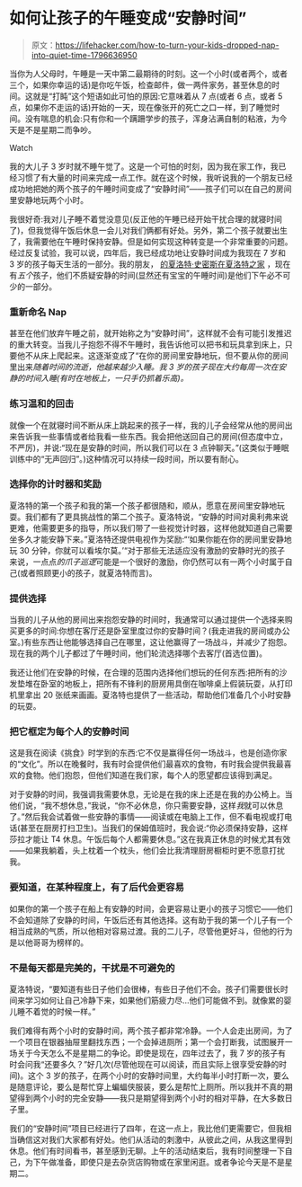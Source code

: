 # 如何让孩子的午睡变成“安静时间”

> 原文：<https://lifehacker.com/how-to-turn-your-kids-dropped-nap-into-quiet-time-1796636950>

当你为人父母时，午睡是一天中第二最期待的时刻。这一个小时(或者两个，或者三个，如果你幸运的话)是你吃午饭，检查邮件，做一两件家务，甚至休息的时间。这就是“打盹”这个短语如此可怕的原因:它意味着从 7 点(或者 6 点，或者 5 点，如果你不走运的话)开始的一天，现在像张开的死亡之口一样，到了睡觉时间。没有喘息的机会:只有你和一个蹒跚学步的孩子，浑身沾满自制的粘液，为今天是不是星期二而争吵。

Watch

我的大儿子 3 岁时就不睡午觉了。这是一个可怕的时刻，因为我在家工作，我已经习惯了有大量的时间来完成一点工作。就在这个时候，我听说我的一个朋友已经成功地把她的两个孩子的午睡时间变成了“安静时间”——孩子们可以在自己的房间里安静地玩两个小时。

我很好奇:我对儿子睡不着觉没意见(反正他的午睡已经开始干扰合理的就寝时间了)，但我觉得午饭后休息一会儿对我们俩都有好处。另外，第二个孩子就要出生了，我需要他在午睡时保持安静。但是如何实现这种转变是一个非常重要的问题。经过反复试验，我可以说，四年后，我已经成功地让安静时间成为我现在 7 岁和 3 岁的孩子每天生活的一部分。我的朋友， [的夏洛特·史密斯在夏洛特之家](https://atcharlotteshouse.com/) ，现在有*五个*孩子，他们不质疑安静的时间(显然还有宝宝的午睡时间)是他们下午必不可少的一部分。

### 重新命名 Nap

甚至在他们放弃午睡之前，就开始称之为“安静时间”，这样就不会有可能引发推迟的重大转变。当我儿子抱怨不得不午睡时，我告诉他可以把书和玩具拿到床上，只要他不从床上爬起来。这逐渐变成了“在你的房间里安静地玩，但不要从你的房间里出来*随着时间的流逝，他越来越少入睡。我 3 岁的孩子现在大约每周一次在安静的时间入睡(有时在地板上，一只手仍抓着乐高)。*

### 练习温和的回击

就像一个在就寝时间不断从床上跳起来的孩子一样，我的儿子会经常从他的房间出来告诉我一些事情或者给我看一些东西。我会把他送回自己的房间(但态度中立，不严厉)，并说:“现在是安静的时间，所以我们可以在 3 点钟聊天。”(这类似于睡眠训练中的“无声回归”。)这种情况可以持续一段时间，所以要有耐心。

### 选择你的计时器和奖励

夏洛特的第一个孩子和我的第一个孩子都很随和，顺从，愿意在房间里安静地玩耍。我们都有了更具挑战性的第二个孩子。夏洛特说，“安静的时间对奥利弗来说更难，他需要更多的指导，所以我们带了一些视觉计时器，这样他就知道自己需要坐多久才能安静下来。”夏洛特还提供电视作为奖励:“‘如果你能在你的房间里安静地玩 30 分钟，你就可以看埃尔莫。’“对于那些无法适应没有激励的安静时光的孩子来说，一点点*的爪子巡逻*可能是一个很好的激励，你仍然可以有一两个小时属于自己(或者照顾更小的孩子，就夏洛特而言)。

### 提供选择

当我的儿子从他的房间出来抱怨安静的时间时，我通常可以通过提供一个选择来购买更多的时间:你想在客厅还是卧室里度过你的安静时间？(我走进我的房间或办公室。)有些东西让他能够选择自己在哪里，这让他赢得了一场战斗，并减少了抱怨。现在我的两个儿子都过了午睡时间，他们轮流选择哪个去客厅(首选位置)。

我还让他们在安静的时候，在合理的范围内选择他们想玩的任何东西:把所有的沙发垫堆在卧室的地板上，把所有不锋利的厨房用具倒在咖啡桌上假装玩耍，从打印机里拿出 20 张纸来画画。夏洛特也提供了一些活动，帮助他们准备几个小时安静的玩耍。

### 把它框定为每个人的安静时间

这是我在阅读《挑食》时学到的东西:它不仅是赢得任何一场战斗，也是创造你家的“文化”。所以在晚餐时，我有时会提供他们最喜欢的食物，有时我会提供我最喜欢的食物。他们抱怨，但他们知道在我们家，每个人的愿望都应该得到满足。

对于安静的时间，我强调我需要休息，无论是在我的床上还是在我的办公椅上。当他们说，“我不想休息，”我说，“你不必休息，你只需要安静，这样*我*就可以休息了。”然后我会试着做一些安静的事情——阅读或在电脑上工作，但不看电视或打电话(甚至在厨房打扫卫生)。当我们的保姆值班时，我会说:“你必须保持安静，这样莎拉才能让 T4 休息。午饭后每个人都需要休息。”这在我真正休息的时候尤其有效——如果我躺着，头上枕着一个枕头，他们会比我清理厨房橱柜时更不愿意打扰我。

### 要知道，在某种程度上，有了后代会更容易

如果你的第一个孩子在船上有安静的时间，会更容易让更小的孩子习惯它——他们不会知道除了安静的时间，午饭后还有其他选择。这有助于我的第一个儿子有一个相当成熟的气质，所以他相对容易过渡。我的二儿子，尽管他更好斗，但他的行为是以他哥哥为榜样的。

### 不是每天都是完美的，干扰是不可避免的

夏洛特说，“要知道有些日子他们会很棒，有些日子他们不会。孩子们需要很长时间来学习如何让自己冷静下来，如果他们筋疲力尽...他们可能做不到。就像累的婴儿睡不着觉的时候一样。”

我们难得有两个小时的安静时间，两个孩子都非常冷静。一个人会走出房间，为了一个项目在银器抽屉里翻找东西；一个会掉进厕所；第一个会打断我，试图展开一场关于今天怎么不是星期二的争论。即使是现在，四年过去了，我 7 岁的孩子有时会问我“还要多久？”好几次(尽管他现在可以阅读，而且实际上很享受安静的时间)。这个 3 岁的孩子，在两个小时的安静时间里，大约每半小时打断一次，要么是随意评论，要么是帮忙穿上蝙蝠侠服装，要么是帮忙上厕所。所以我并不真的期望得到两个小时的完全安静——我只是期望得到两个小时的相对平静，在大多数日子里。

我们的“安静时间”项目已经进行了四年，在这一点上，我比他们更需要它，但我相当确信这对我们大家都有好处。他们从活动的刺激中，从彼此之间，从我这里得到休息。他们有时间看书，甚至感到无聊。上午的活动结束后，我有时间整理一下自己，为下午做准备，即使只是去杂货店购物或在家里闲逛。或者争论今天是不是星期二。